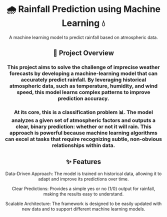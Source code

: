 <div align="center">


<h1>🌧️ Rainfall Prediction using Machine Learning 💧</h1>

A machine learning model to predict rainfall based on atmospheric data.

<h2>🚀 Project Overview</h2>

<h3>This project aims to solve the challenge of imprecise weather forecasts by developing a machine-learning model that can accurately predict rainfall. By leveraging historical atmospheric data, such as temperature, humidity, and wind speed, this model learns complex patterns to improve prediction accuracy.</h3>

<h3>At its core, this is a classification problem 📊. The model analyzes a given set of atmospheric factors and outputs a clear, binary prediction: whether or not it will rain. This approach is powerful because machine learning algorithms can excel at tasks that require recognizing subtle, non-obvious relationships within data.</h3>
<h2>✨ Features</h2>

 Data-Driven Approach: The model is trained on historical data, allowing it to adapt and improve its predictions over time.

 Clear Predictions: Provides a simple yes or no (1/0) output for rainfall, making the results easy to understand.

 Scalable Architecture: The framework is designed to be easily updated with new data and to support different machine learning models.</h1>


</div>
